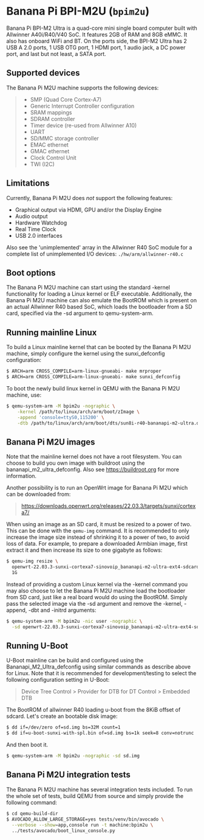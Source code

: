 # Banana Pi BPI-M2U (`bpim2u`)

Banana Pi BPI-M2 Ultra is a quad-core mini single board computer built
with Allwinner A40i/R40/V40 SoC. It features 2GB of RAM and 8GB eMMC. It
also has onboard WiFi and BT. On the ports side, the BPI-M2 Ultra has 2
USB A 2.0 ports, 1 USB OTG port, 1 HDMI port, 1 audio jack, a DC power
port, and last but not least, a SATA port.

## Supported devices

The Banana Pi M2U machine supports the following devices:

> -   SMP (Quad Core Cortex-A7)
> -   Generic Interrupt Controller configuration
> -   SRAM mappings
> -   SDRAM controller
> -   Timer device (re-used from Allwinner A10)
> -   UART
> -   SD/MMC storage controller
> -   EMAC ethernet
> -   GMAC ethernet
> -   Clock Control Unit
> -   TWI (I2C)

## Limitations

Currently, Banana Pi M2U does *not* support the following features:

-   Graphical output via HDMI, GPU and/or the Display Engine
-   Audio output
-   Hardware Watchdog
-   Real Time Clock
-   USB 2.0 interfaces

Also see the \'unimplemented\' array in the Allwinner R40 SoC module for
a complete list of unimplemented I/O devices: `./hw/arm/allwinner-r40.c`

## Boot options

The Banana Pi M2U machine can start using the standard -kernel
functionality for loading a Linux kernel or ELF executable.
Additionally, the Banana Pi M2U machine can also emulate the BootROM
which is present on an actual Allwinner R40 based SoC, which loads the
bootloader from a SD card, specified via the -sd argument to
qemu-system-arm.

## Running mainline Linux

To build a Linux mainline kernel that can be booted by the Banana Pi M2U
machine, simply configure the kernel using the sunxi_defconfig
configuration:

``` bash
$ ARCH=arm CROSS_COMPILE=arm-linux-gnueabi- make mrproper
$ ARCH=arm CROSS_COMPILE=arm-linux-gnueabi- make sunxi_defconfig
```

To boot the newly build linux kernel in QEMU with the Banana Pi M2U
machine, use:

``` bash
$ qemu-system-arm -M bpim2u -nographic \
    -kernel /path/to/linux/arch/arm/boot/zImage \
    -append 'console=ttyS0,115200' \
    -dtb /path/to/linux/arch/arm/boot/dts/sun8i-r40-bananapi-m2-ultra.dtb
```

## Banana Pi M2U images

Note that the mainline kernel does not have a root filesystem. You can
choose to build you own image with buildroot using the
bananapi_m2_ultra_defconfig. Also see <https://buildroot.org> for more
information.

Another possibility is to run an OpenWrt image for Banana Pi M2U which
can be downloaded from:

> <https://downloads.openwrt.org/releases/22.03.3/targets/sunxi/cortexa7/>

When using an image as an SD card, it must be resized to a power of two.
This can be done with the `qemu-img` command. It is recommended to only
increase the image size instead of shrinking it to a power of two, to
avoid loss of data. For example, to prepare a downloaded Armbian image,
first extract it and then increase its size to one gigabyte as follows:

``` bash
$ qemu-img resize \
  openwrt-22.03.3-sunxi-cortexa7-sinovoip_bananapi-m2-ultra-ext4-sdcard.img \
  1G
```

Instead of providing a custom Linux kernel via the -kernel command you
may also choose to let the Banana Pi M2U machine load the bootloader
from SD card, just like a real board would do using the BootROM. Simply
pass the selected image via the -sd argument and remove the -kernel,
-append, -dbt and -initrd arguments:

``` bash
$ qemu-system-arm -M bpim2u -nic user -nographic \
  -sd openwrt-22.03.3-sunxi-cortexa7-sinovoip_bananapi-m2-ultra-ext4-sdcard.img
```

## Running U-Boot

U-Boot mainline can be build and configured using the
Bananapi_M2_Ultra_defconfig using similar commands as describe above for
Linux. Note that it is recommended for development/testing to select the
following configuration setting in U-Boot:

> Device Tree Control \> Provider for DTB for DT Control \> Embedded DTB

The BootROM of allwinner R40 loading u-boot from the 8KiB offset of
sdcard. Let\'s create an bootable disk image:

``` bash
$ dd if=/dev/zero of=sd.img bs=32M count=1
$ dd if=u-boot-sunxi-with-spl.bin of=sd.img bs=1k seek=8 conv=notrunc
```

And then boot it.

``` bash
$ qemu-system-arm -M bpim2u -nographic -sd sd.img
```

## Banana Pi M2U integration tests

The Banana Pi M2U machine has several integration tests included. To run
the whole set of tests, build QEMU from source and simply provide the
following command:

``` bash
$ cd qemu-build-dir
$ AVOCADO_ALLOW_LARGE_STORAGE=yes tests/venv/bin/avocado \
  --verbose --show=app,console run -t machine:bpim2u \
  ../tests/avocado/boot_linux_console.py
```
